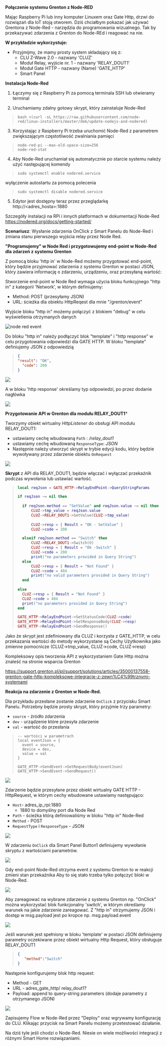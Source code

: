 **Połączenie systemu Grenton z Node-RED**

Mając Raspberry Pi lub inny komputer Linuxem oraz Gate Http, drzwi do rozwiązań dla IoT stoją otworem. Dziś chciałbym pokazać jak używać Grentona z Node-Red - narzędzia do programowania wizualnego. Tak by przekazywać zdarzenia z Grenton do Node-REd i reagować na nie.

**W przykładzie wykorzystuje:**

* Przyjmijmy, że mamy prosty system składający się z:
  - CLU Z-Wave 2.0 - nazwany  'CLUZ'
  - Moduł Relay, wyjście nr. 1 - nazwany 'RELAY_DOUT1'
  - Moduł Gate HTTP - nazwany (Name) 'GATE_HTTP'
  - Smart Panel

**Instalacja Node-Red**

1. Łączymy się z Raspberry Pi za pomocą terminala SSH lub otwieramy terminal

2. Uruchamiamy zdalny gotowy skrypt, który zainstaluje Node-Red
>```
> bash <(curl -sL https://raw.githubusercontent.com/node-red/linux-installers/master/deb/update-nodejs-and-nodered)
>```

3.  Korzystając z Raspberry Pi trzeba uruchomić Node-Red z parametrem zwiększającym częstotliwość zwalniania pamięci

> ```
> node-red-pi --max-old-space-size=256
> node-red-stat
> ```

4. Aby Node-Red uruchamiał się automatycznie po starcie systemu należy użyć następującej komendy
>```
>sudo systemctl enable nodered.service
>```

wyłączenie autostartu za pomocą polecenia
>```
>sudo systemctl disable nodered.service
>```

5. Edytor jest dostępny teraz przez przeglądarkę  http://<adres_hosta>:1880

Szczegóły instalacji na RPi i innych platformach w dokumentacji Node-Red https://nodered.org/docs/getting-started/

**Scenariusz**: Wysłanie zdarzenia OnClick z Smart Panelu do Node-Red i zmiana stanu pierwszego wyjścia relay przez Node Red.



**"Programujemy" w Node Red i przygotowujemy end-point w Node-Red dla zdarzeń z systemu Grenton**

Z pomocą bloku 'http in' w Node-Red możemy przygotować end-point, który będzie przyjmować zdarzenia z systemu Grenton w postaci JSON, który zawiera informację o zdarzeniu, urządzeniu, oraz przesyłaną wartość:

Stworzenie end-point w Node Red wymaga użycia bloku funkcyjnego "http in" z kategorii 'Network', w którym definiujemy:

- Method: POST (przesyłamy JSON)
- URL: ścieżka dla obiektu HttpReqest dla mnie "/grenton/event"

Wyjście bloku "http in" możemy połączyć z blokiem "debug" w celu wyświetlenia otrzymanych danych

![node red event](/tutorials/NodeRed_Grenton/nodered_event.png)





Do bloku "http in" należy podłączyć blok "template" i "http response" w celu przygotowania odpowiedzi dla GATE HTTP. W bloku "template" definiujemy JSON z odpowiedzią 

>```JSON
>{
>"result": "OK",
>	"code": 200
>}
>```

![](/nodered_template_resp.png)





A w  bloku 'http  response' określamy typ odpowiedzi, po przez dodanie nagłówka

![](nodered_httpresp.png)





**Przygotowanie API w Grenton dla modułu RELAY_DOUT1***

Tworzymy obiekt wirtualny *HttpListener* do obsługi API modułu RELAY_DOUT1:

- ustawiamy cechę wbudowaną `Path` : */relay_dout1*
- ustawiamy cechę wbudowaną `ResponseType`: *JSON*
- Następnie należy utworzyć skrypt w trybie edycji kodu, który będzie wywoływany przez zdarzenie obiektu `OnRequest`

![](httplistener_relay.png)

**Skrypt** z API dla RELAY_DOUT1, będzie włączać i wyłączać przekaźnik podczas wywołania lub ustawiać wartość.

>```lua
>local reqJson = GATE_HTTP->RelayEndPoint->QueryStringParams
>
>if reqJson ~= nil then
>	
>	if reqJson.method == "SetValue" and reqJson.value ~= nil then
>		CLUZ->tmp_value = reqJson.value
>		CLUZ->RELAY_DOUT1->SetValue(CLUZ->tmp_value)
>		
>		CLUZ->resp = { Result = "OK - SetValue" }
>		CLUZ->code = 200
>
>	elseif reqJson.method == "Switch" then
>		CLUZ->RELAY_DOUT1->Switch(0)
>		CLUZ->resp = { Result = "Ok -Switch" }
>		CLUZ->code = 200
>		print("no parameters provided in Query String")
>	else
>		CLUZ->resp = { Result = "Not Found" }
>		CLUZ->code = 404
>		print("no valid parameters provided in Query String")
>	end
>	
>else
>	CLUZ->resp = { Result = "Not Found" }
>	CLUZ->code = 404
>	print("no parameters provided in Query String")
>end
>
>GATE_HTTP->RelayEndPoint->SetStatusCode(CLUZ->code)
>GATE_HTTP->RelayEndPoint->SetResponseBody(CLUZ->resp)
>GATE_HTTP->RelayEndPoint->SendResponse()
>```

Jako że skrypt jest zdefiniowany dla CLUZ i korzysta z GATE_HTTP, w celu przekazania wartości do metody wykorzystane są Cechy Użytkownika jako zmienne pomocnicze
(CLUZ->tmp_value, CLUZ->code, CLUZ->resp)

Kompleksowy opis tworzenia API z wykorzystaniem Gate Http można znaleść na stronie wsparcia Grenton

https://support.grenton.pl/pl/support/solutions/articles/35000137558-grenton-gate-http-kompleksowe-integracje-z-zewn%C4%99trznymi-systemami



**Reakcja na zdarzenie z Grenton w Node-Red.**

Dla przykładu przesłane zostanie zdarzenie `OnClick` z przycisku Smart Panelu. Potrzebny będzie prosty skrypt, który przyjmie trzy parametry:
- `source` - źródło zdarzenia
- `dev` - urządzenie które przesyła zdarzenie
- `val` - wartość do przesłania 
>```
>-- wartości w parametrach
>local eventJson = {
>	event = source,
>	device = dev,
>	value = val
>}
>
>GATE_HTTP->SendEvent->SetRequestBody(eventJson)
>GATE_HTTP->SendEvent->SendRequest()
>```

![](sendjson_params.png)



Zdarzenie będzie przesyłane przez obiekt wirtualny GATE HTTP - HttpRequest, w którym cechy wbudowane ustawiamy następująco:

- `Host`- adres_ip_rpi:1880 
  - 1880 to domyślny port dla Node Red
- `Path` - ścieżka którą definiowaliśmy w bloku "http in" Node-Red
- `Method` - POST 
- `RequestType` i `ResponseType` - JSON

![](httpreq_sendevent.png)



W zdarzeniu `OnClick` dla Smart Panel Button1  definiujemy wywołanie skryptu z wartościami parametrów.

![](node_scrpit_sendJson.png)



Gdy end-point Node-Red otrzyma event z systemu Grenton to w reakcji zmieni stan przekaźnika
Aby to się stało trzeba tylko połączyć bloki w Node-Red.

![](nodered_relayflow.png)

Aby zareagować na wybrane zdarzenie z systemu Grenton np. "OnClick" można wykorzystać blok funkcjonalny 'switch', w którym określamy warunek na jakie zdarzenie zareagować. Z "http in" otrzymujemy JSON i dostęp w msg.payload jest po kropce np. msg.payload.event

![](nodered_switch.png)

Jeśli warunek jest spełniony w bloku 'template' w postaci JSON definiujemy parametry oczekiwane przez obiekt wirtualny Http Request, który obsługuje RELAY_DOUT1

>```JSON
>{
>    "method":"Switch"
>}
>```

Następnie konfigurujemy blok http request:

- Method - GET
- URL - adres_gate_http/ relay_dout1?
- Payload: append to query-string parameters (dodaje parametry z otrzymanego JSON)

![](nodered_relayapi.png)

Zapisujemy Flow w Node-Red przez "Deploy" oraz wgrywamy konfigurację do CLU. Klikając przycisk na Smart Panelu możemy przetestować działanie.

Na dziś tyle jeśli chodzi o Node-Red. Niesie on wiele możliwości integracji z różnymi Smart Home rozwiązaniami.

